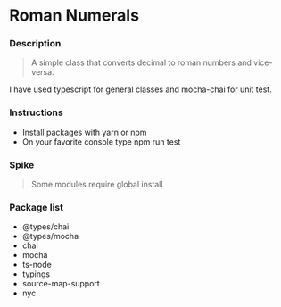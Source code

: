 # Roman Numerals

### Description

> A simple class that converts decimal to roman numbers and vice-versa.

I have used typescript for general classes and mocha-chai for unit test.

### Instructions

* Install packages with yarn or npm
* On your favorite console type npm run test

### Spike

> Some modules require global install

### Package list

* @types/chai
* @types/mocha
* chai
* mocha
* ts-node
* typings
* source-map-support
* nyc
